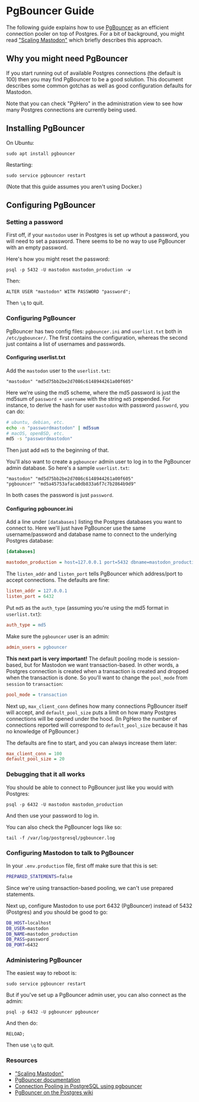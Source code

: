 PgBouncer Guide
====

The following guide explains how to use [PgBouncer](https://pgbouncer.github.io/) as an efficient connection pooler on top of Postgres. For a bit of background, you might read ["Scaling Mastodon"](https://medium.com/@Gargron/scaling-mastodon-1becde463090) which briefly describes this approach.

Why you might need PgBouncer
----

If you start running out of available Postgres connections (the default is 100) then you may find PgBouncer to be a good solution. This document describes some common gotchas as well as good configuration defaults for Mastodon.

Note that you can check "PgHero" in the administration view to see how many Postgres connections are currently being used.

Installing PgBouncer
-----

On Ubuntu:

    sudo apt install pgbouncer

Restarting:

    sudo service pgbouncer restart

(Note that this guide assumes you aren't using Docker.)

Configuring PgBouncer
-----

### Setting a password

First off, if your `mastodon` user in Postgres is set up wthout a password, you will need to set a password. There seems to be no way to use PgBouncer with an empty password.

Here's how you might reset the password:

    psql -p 5432 -U mastodon mastodon_production -w

Then:

    ALTER USER "mastodon" WITH PASSWORD "password";

Then `\q` to quit.

### Configuring PgBouncer

PgBouncer has two config files: `pgbouncer.ini` and `userlist.txt` both in `/etc/pgbouncer/`. The first contains the configuration, whereas the second just contains a list of usernames and passwords.

#### Configuring userlist.txt

Add the `mastodon` user to the `userlist.txt`:

    "mastodon" "md5d75bb2be2d7086c6148944261a00f605"

Here we're using the md5 scheme, where the md5 password is just the md5sum of `password + username` with the string `md5` prepended. For instance, to derive the hash for user `mastodon` with password `password`, you can do:

```bash
# ubuntu, debian, etc.
echo -n "passwordmastodon" | md5sum
# macOS, openBSD, etc.
md5 -s "passwordmastodon"
```

Then just add `md5` to the beginning of that.

You'll also want to create a `pgbouncer` admin user to log in to the PgBouncer admin database. So here's a sample `userlist.txt`:

```
"mastodon" "md5d75bb2be2d7086c6148944261a00f605"
"pgbouncer" "md5a45753afaca0db833a6f7c7b2864b9d9"
```

In both cases the password is just `password`.

#### Configuring pgbouncer.ini

Add a line under `[databases]` listing the Postgres databases you want to connect to. Here we'll just have PgBouncer use the same username/password and database name to connect to the underlying Postgres database:

```ini
[databases]

mastodon_production = host=127.0.0.1 port=5432 dbname=mastodon_production user=mastodon password=password
```

The `listen_addr` and `listen_port` tells PgBouncer which address/port to accept connections. The defaults are fine:

```ini
listen_addr = 127.0.0.1
listen_port = 6432
```

Put `md5` as the `auth_type` (assuming you're using the md5 format in `userlist.txt`):

```ini
auth_type = md5
```

Make sure the `pgbouncer` user is an admin:

```ini
admin_users = pgbouncer
```

**This next part is very important!** The default pooling mode is session-based, but for Mastodon we want transaction-based. In other words, a Postgres connection is created when a transaction is created and dropped when the transaction is done. So you'll want to change the `pool_mode` from `session` to `transaction`:

```ini
pool_mode = transaction
```

Next up, `max_client_conn` defines how many connections PgBouncer itself will accept, and `default_pool_size` puts a limit on how many Postgres connections will be opened under the hood. (In PgHero the number of connections reported will correspond to `default_pool_size` because it has no knowledge of PgBouncer.)

The defaults are fine to start, and you can always increase them later:

```ini
max_client_conn = 100
default_pool_size = 20
```

### Debugging that it all works

You should be able to connect to PgBouncer just like you would with Postgres:

    psql -p 6432 -U mastodon mastodon_production

And then use your password to log in.

You can also check the PgBouncer logs like so:

    tail -f /var/log/postgresql/pgbouncer.log

### Configuring Mastodon to talk to PgBouncer

In your `.env.production` file, first off make sure that this is set:

```bash
PREPARED_STATEMENTS=false
```

Since we're using transaction-based pooling, we can't use prepared statements.

Next up, configure Mastodon to use port 6432 (PgBouncer) instead of 5432 (Postgres) and you should be good to go:

```bash
DB_HOST=localhost
DB_USER=mastodon
DB_NAME=mastodon_production
DB_PASS=password
DB_PORT=6432
```

### Administering PgBouncer

The easiest way to reboot is:

    sudo service pgbouncer restart

But if you've set up a PgBouncer admin user, you can also connect as the admin:

    psql -p 6432 -U pgbouncer pgbouncer

And then do:

    RELOAD;

Then use `\q` to quit.

### Resources

- ["Scaling Mastodon"](https://medium.com/@Gargron/scaling-mastodon-1becde463090)
- [PgBouncer documentation](https://pgbouncer.github.io/)
- [Connection Pooling in PostgreSQL using pgbouncer](https://www.slideshare.net/sameerkasi200x/5th-pugs-meetupjuly2014pgbouncer)
- [PgBouncer on the Postgres wiki](https://wiki.postgresql.org/wiki/PgBouncer)
